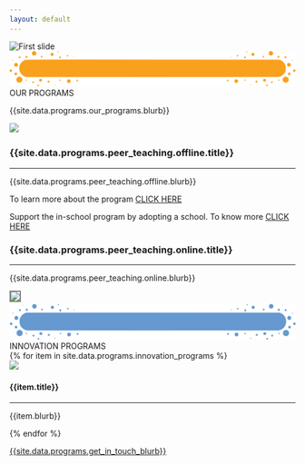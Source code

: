 ```yaml
---
layout: default
---
```


<main role="main">
    <div id="myCarousel" class="carousel slide" data-ride="carousel">
        <div class="carousel-inner">
            <div class="carousel-item active">
                <img src="{{site.data.programs.banner.img}}" alt="First slide">
            </div>
        </div>
    </div>
    <div class="container pb-4">
        <div class="row">
            <div class="col">
                <div class="section-title">
                    <img class="img-fluid" src='assets/img/Title-BG.png'/>
                    <div class="section-title-text">OUR PROGRAMS</div>
                </div>
            </div>
        </div>
        <div class="row">
            <div class="col statText">
                <p class="">{{site.data.programs.our_programs.blurb}}</p>
            </div>
        </div>
    </div>
    <!--offline peer teaching-->
    <div class="container-fluid goal-section-parent">
        <div class="container programContent">
            <div class="row">
                <div class="col-sm-12 col-md-4 mt-3">
                    <div class="plAdoptionImage text-center mt-4">
                        <img class="progrmImg ofpTeaching" src="{{site.data.programs.peer_teaching.offline.img}}"/>
                    </div>
                </div>
                <div class="col-sm-12 col-md-8 mt-3 text-center">
                    <h3>{{site.data.programs.peer_teaching.offline.title}}</h3>
                    <hr>
                    <p class="programText">{{site.data.programs.peer_teaching.offline.blurb}}</p>
                    <p class="programText">
                        To learn more about the program
                        <span class="peerMore">
                            <a href="https://drive.google.com/file/d/1SRshEWt4S4gY43s4Jo_xs3LE_2koV__K/view?usp=sharing">CLICK HERE</a>
                        </span>
                    </p>
                    <p class="programText">
                        Support the in-school program by adopting a school. To know more
                        <span class="peerMore">
                            <a href="https://drive.google.com/file/d/1SRshEWt4S4gY43s4Jo_xs3LE_2koV__K/view?usp=sharing" target="_blank">CLICK HERE</a> 
                        </span>
                    </p>
                </div>
            </div>
        </div>
    </div>
    <!--End of offline pt-->
    <!--  online peer pt  -->
    <div class="container-fluid">
        <div class="container programContent onlinePeerContent">
            <div class="row">
                <div class="col-sm-12 col-md-8 mt-3 onlinePeerTexts text-center">
                    <h3>{{site.data.programs.peer_teaching.online.title}}</h3>
                    <hr>
                    <p class="programText">{{site.data.programs.peer_teaching.online.blurb}}</p>  
                </div>
                <div class="col-sm-12 col-md-4 mt-3">
                    <div class="plAdoptionImage text-center">
                        <img class="progrmImg olpTeaching" src="{{site.data.programs.peer_teaching.online.img}}" style="border: 2px solid gray;"/>
                    </div>
                </div>
            </div>
        </div>
    </div>
    <!--  Other programs   -->
    <div class="container-fluid goal-section-parent ">
        <div class="container">
            <div class="row">
                <div class="col">
                    <div class="section-title">
                        <img class="img-fluid" src='assets/img/Title-BG3.png'/>
                        <div class="section-title-text">INNOVATION PROGRAMS</div>
                    </div>
                </div>
            </div>
            <div class="row pb-3 impact-section">
                {% for item in site.data.programs.innovation_programs %}
                    <div class="col-md-6 col-sm-12 text-center">
                        <div class="plAdoptionImage">
                            <img class="img-fluid progrmImg plAdoption" src="{{item.img}}">
                        </div>
                        <div class="peerAdoption">
                            <h4>{{item.title}}</h4>
                            <hr>
                            <p class="">{{item.blurb}}</p>
                        </div>
                    </div>
                {% endfor %}
                <div class="col-md-12 text-center">
                    <a href="https://forms.gle/ijkCQmSYrL1F8hgY8" target="_blank">
                        <p class="peerMore">
                            {{site.data.programs.get_in_touch_blurb}}
                        </p>
                    </a>
                </div>
            </div>
        </div>
    </div>

</main>